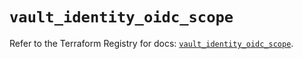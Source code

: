 # `vault_identity_oidc_scope`

Refer to the Terraform Registry for docs: [`vault_identity_oidc_scope`](https://registry.terraform.io/providers/hashicorp/vault/4.1.0/docs/resources/identity_oidc_scope).
